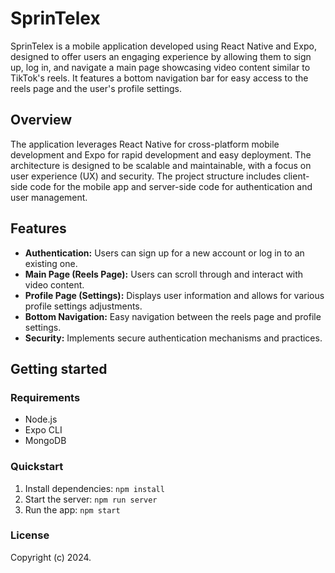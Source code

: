 # SprinTelex

SprinTelex is a mobile application developed using React Native and Expo, designed to offer users an engaging experience by allowing them to sign up, log in, and navigate a main page showcasing video content similar to TikTok's reels. It features a bottom navigation bar for easy access to the reels page and the user's profile settings.

## Overview

The application leverages React Native for cross-platform mobile development and Expo for rapid development and easy deployment. The architecture is designed to be scalable and maintainable, with a focus on user experience (UX) and security. The project structure includes client-side code for the mobile app and server-side code for authentication and user management.

## Features

- **Authentication:** Users can sign up for a new account or log in to an existing one.
- **Main Page (Reels Page):** Users can scroll through and interact with video content.
- **Profile Page (Settings):** Displays user information and allows for various profile settings adjustments.
- **Bottom Navigation:** Easy navigation between the reels page and profile settings.
- **Security:** Implements secure authentication mechanisms and practices.

## Getting started

### Requirements

- Node.js
- Expo CLI
- MongoDB

### Quickstart

1. Install dependencies: `npm install`
2. Start the server: `npm run server`
3. Run the app: `npm start`

### License

Copyright (c) 2024.